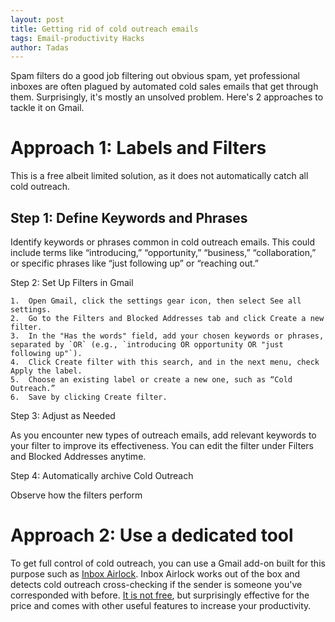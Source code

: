 ```yaml
---
layout: post
title: Getting rid of cold outreach emails
tags: Email-productivity Hacks
author: Tadas
---
```


Spam filters do a good job filtering out obvious spam, yet professional inboxes are often plagued by automated cold sales emails that get through them. Surprisingly, it's mostly an unsolved problem. Here's 2 approaches to tackle it on Gmail.

# Approach 1: Labels and Filters

This is a free albeit limited solution, as it does not automatically catch all cold outreach.

## Step 1: Define Keywords and Phrases

Identify keywords or phrases common in cold outreach emails. This could include terms like “introducing,” “opportunity,” “business,” “collaboration,” or specific phrases like “just following up” or “reaching out.”

Step 2: Set Up Filters in Gmail

	1.	Open Gmail, click the settings gear icon, then select See all settings.
	2.	Go to the Filters and Blocked Addresses tab and click Create a new filter.
	3.	In the "Has the words" field, add your chosen keywords or phrases, separated by `OR` (e.g., `introducing OR opportunity OR "just following up"`).
	4.	Click Create filter with this search, and in the next menu, check Apply the label.
	5.	Choose an existing label or create a new one, such as “Cold Outreach.”
	6.	Save by clicking Create filter.

Step 3: Adjust as Needed

As you encounter new types of outreach emails, add relevant keywords to your filter to improve its effectiveness. You can edit the filter under Filters and Blocked Addresses anytime.

Step 4: Automatically archive Cold Outreach

Observe how the filters perform

# Approach 2: Use a dedicated tool

To get full control of cold outreach, you can use a Gmail add-on built for this purpose such as [Inbox Airlock](https://www.inboxairlock.com). Inbox Airlock works out of the box and detects cold outreach cross-checking if the sender is someone you've corresponded with before. [It is not free](https://www.inboxairlock.com/airlock/start#pricing), but surprisingly effective for the price and comes with other useful features to increase your productivity.